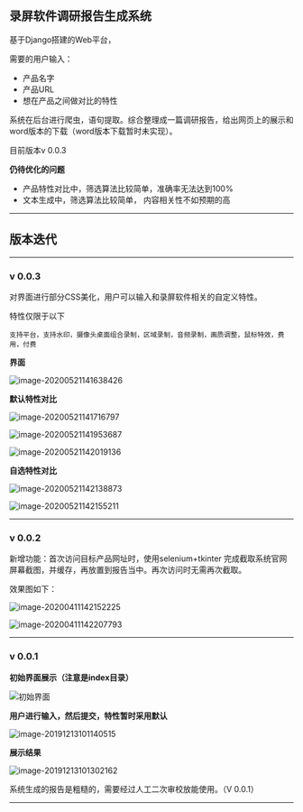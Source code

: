 ## 录屏软件调研报告生成系统

基于Django搭建的Web平台，

需要的用户输入：

- 产品名字
- 产品URL
- 想在产品之间做对比的特性

系统在后台进行爬虫，语句提取。综合整理成一篇调研报告，给出网页上的展示和word版本的下载（word版本下载暂时未实现）。

目前版本v 0.0.3



**仍待优化的问题**

- 产品特性对比中，筛选算法比较简单，准确率无法达到100%
- 文本生成中，筛选算法比较简单， 内容相关性不如预期的高

---

## 版本迭代
---

### v 0.0.3

对界面进行部分CSS美化，用户可以输入和录屏软件相关的自定义特性。

特性仅限于以下

```
支持平台，支持水印，摄像头桌面组合录制，区域录制，音频录制，画质调整，鼠标特效，费用，付费
```

**界面**

![image-20200521141638426](picForMarkDown/image-20200521141638426.png)

**默认特性对比**

![image-20200521141716797](picForMarkDown/image-20200521141716797.png)

![image-20200521141953687](picForMarkDown/image-20200521141953687.png)

![image-20200521142019136](picForMarkDown/image-20200521142019136.png)



**自选特性对比**

![image-20200521142138873](picForMarkDown/image-20200521142138873.png)

![image-20200521142155211](picForMarkDown/image-20200521142155211.png)




---

### v 0.0.2

新增功能：首次访问目标产品网址时，使用selenium+tkinter 完成截取系统官网屏幕截图，并缓存，再放置到报告当中。再次访问时无需再次截取。

效果图如下：

![image-20200411142152225](picForMarkDown/image-20200411142152225.png)

![image-20200411142207793](picForMarkDown/image-20200411142207793.png)

---
### v 0.0.1

**初始界面展示（注意是index目录）**

![初始界面](./picForMarkDown/image-20191213101025635.png)



**用户进行输入，然后提交，特性暂时采用默认**



![image-20191213101140515](./picForMarkDown/image-20191213101140515.png)



**展示结果**

![image-20191213101302162](./picForMarkDown/image-20191213101302162.png)



系统生成的报告是粗糙的，需要经过人工二次审校放能使用。（V 0.0.1）


---
